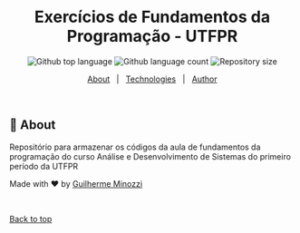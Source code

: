 <div align="center" id="top"> 

  &#xa0;
</div>

<h1 align="center">Exercícios de Fundamentos da Programação - UTFPR</h1>

<p align="center">
  <img alt="Github top language" src="https://img.shields.io/github/languages/top/minozzzi/fp_exes?color=56BEB8">

  <img alt="Github language count" src="https://img.shields.io/github/languages/count/minozzzi/fp_exes?color=56BEB8">

  <img alt="Repository size" src="https://img.shields.io/github/repo-size/minozzzi/fp_exes?color=56BEB8">

  <!-- <img alt="Github issues" src="https://img.shields.io/github/issues/{{YOUR_GITHUB_USERNAME}}/fp_exes?color=56BEB8" /> -->

  <!-- <img alt="Github forks" src="https://img.shields.io/github/forks/{{YOUR_GITHUB_USERNAME}}/fp_exes?color=56BEB8" /> -->

  <!-- <img alt="Github stars" src="https://img.shields.io/github/stars/{{YOUR_GITHUB_USERNAME}}/fp_exes?color=56BEB8" /> -->
</p>

<!-- Status -->

<!-- <h4 align="center"> 
	🚧  Fp_exes 🚀 Under construction...  🚧
</h4> 

<hr> -->

<p align="center">
  <a href="#dart-about">About</a> &#xa0; | &#xa0; 
  <a href="#rocket-technologies">Technologies</a> &#xa0; | &#xa0;
  <a href="https://github.com/minozzzi" target="_blank">Author</a>
</p>

<br>

## :dart: About ##

Repositório para armazenar os códigos da aula de fundamentos da programação do curso Análise e Desenvolvimento de Sistemas do primeiro período da UTFPR

Made with :heart: by <a href="https://github.com/minozzzi" target="_blank">Guilherme Minozzi</a>

&#xa0;

<a href="#top">Back to top</a>

